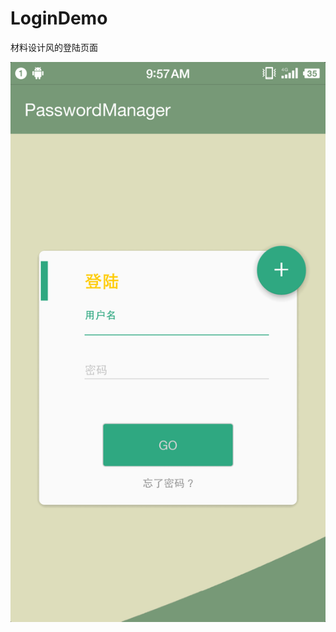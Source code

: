 # LoginDemo

材料设计风的登陆页面

![logindemo](https://github.com/shun1249844726/LoginDemo/blob/master/images/device-2017-04-08-095754.png)
